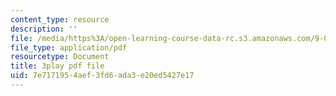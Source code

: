 ```yaml
---
content_type: resource
description: ''
file: /media/https%3A/open-learning-course-data-rc.s3.amazonaws.com/9-00sc-introduction-to-psychology-fall-2011/7e7171954aef3fd6ada3e20ed5427e17_SFPPw6sDHEI.pdf
file_type: application/pdf
resourcetype: Document
title: 3play pdf file
uid: 7e717195-4aef-3fd6-ada3-e20ed5427e17
---
```

